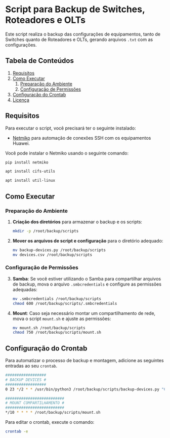 
# Script para Backup de Switches, Roteadores e OLTs

Este script realiza o backup das configurações de equipamentos, tanto de Switches quanto de Roteadores e OLTs, gerando arquivos `.txt` com as configurações.

## Tabela de Conteúdos

1. [Requisitos](#requisitos)
2. [Como Executar](#como-executar)
    1. [Preparação do Ambiente](#preparação-do-ambiente)
    2. [Configuração de Permissões](#configuração-de-permissões)
3. [Configuração do Crontab](#configuração-do-crontab)
4. [Licença](#licença)

## Requisitos

Para executar o script, você precisará ter o seguinte instalado:

- [Netmiko](https://pypi.org/project/netmiko/1.4.1/) para automação de conexões SSH com os equipamentos Huawei.

Você pode instalar o Netmiko usando o seguinte comando:

```bash
pip install netmiko

apt install cifs-utils

apt install util-linux
```

## Como Executar

### Preparação do Ambiente

1. **Criação dos diretórios** para armazenar o backup e os scripts:

   ```bash
   mkdir -p /root/backup/scripts
   ```

2. **Mover os arquivos de script e configuração** para o diretório adequado:

   ```bash
   mv backup-devices.py /root/backup/scripts
   mv devices.csv /root/backup/scripts
   ```

### Configuração de Permissões

3. **Samba**: Se você estiver utilizando o Samba para compartilhar arquivos de backup, mova o arquivo `.smbcredentials` e configure as permissões adequadas:

   ```bash
   mv .smbcredentials /root/backup/scripts
   chmod 600 /root/backup/scripts/.smbcredentials
   ```

4. **Mount**: Caso seja necessário montar um compartilhamento de rede, mova o script `mount.sh` e ajuste as permissões:

   ```bash
   mv mount.sh /root/backup/scripts
   chmod 750 /root/backup/scripts/mount.sh
   ```

## Configuração do Crontab

Para automatizar o processo de backup e montagem, adicione as seguintes entradas ao seu `crontab`.

```bash
##################
# BACKUP DEVICES #
##################
0 23 */2 * * /usr/bin/python3 /root/backup/scripts/backup-devices.py "CLIENTE"

##########################
# MOUNT COMPARTILHAMENTO #
##########################
*/10 * * * * /root/backup/scripts/mount.sh
```

Para editar o crontab, execute o comando:

```bash
crontab -e
```
